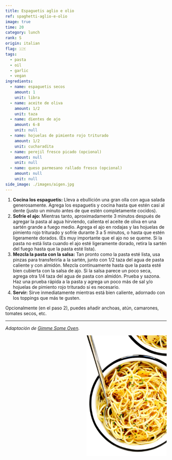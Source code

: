 ```yaml
---
title: Espaguetis aglio e olio
ref: spaghetti-aglio-e-olio
image: true
time: 20
category: lunch
rank: S
origin: italian
flag: 🇮🇹
tags:
  - pasta
  - oil
  - garlic
  - vegan
ingredients:
  - name: espaguetis secos
    amount: 1
    unit: libra
  - name: aceite de oliva
    amount: 1/2
    unit: taza
  - name: dientes de ajo
    amount: 6-8
    unit: null
  - name: hojuelas de pimiento rojo triturado
    amount: 1/2
    unit: cucharadita
  - name: perejil fresco picado (opcional)
    amount: null
    unit: null
  - name: queso parmesano rallado fresco (opcional)
    amount: null
    unit: null
side_image: ./images/aigen.jpg
---
```


1. **Cocina los espaguetis:** Lleva a ebullición una gran olla con agua salada generosamente. Agrega los espaguetis y cocina hasta que estén casi al dente (justo un minuto antes de que estén completamente cocidos).
2. **Sofríe el ajo:** Mientras tanto, aproximadamente 3 minutos después de agregar la pasta al agua hirviendo, calienta el aceite de oliva en una sartén grande a fuego medio. Agrega el ajo en rodajas y las hojuelas de pimiento rojo triturado y sofríe durante 3 a 5 minutos, o hasta que estén ligeramente dorados. (Es muy importante que el ajo no se queme. Si la pasta no está lista cuando el ajo esté ligeramente dorado, retira la sartén del fuego hasta que la pasta esté lista).
3. **Mezcla la pasta con la salsa:** Tan pronto como la pasta esté lista, usa pinzas para transferirla a la sartén, junto con 1/2 taza del agua de pasta caliente y con almidón. Mezcla continuamente hasta que la pasta esté bien cubierta con la salsa de ajo. Si la salsa parece un poco seca, agrega otra 1/4 taza del agua de pasta con almidón. Prueba y sazona. Haz una prueba rápida a la pasta y agrega un poco más de sal y/o hojuelas de pimiento rojo triturado si es necesario.
4. **Servir:** Sirve inmediatamente mientras está bien caliente, adornado con los toppings que más te gusten.

Opcionalmente (en el paso 2), puedes añadir anchoas, atún, camarones, tomates secos, etc.

---

_Adaptación de [Gimme Some Oven](https://www.gimmesomeoven.com/spaghetti-aglio-e-olio/)._

<img src="images/spaghetti_aglio_e_olio.png" style="width:250px; float:right;"/>